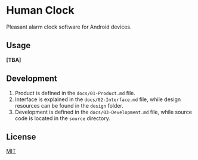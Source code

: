 # Human Clock

Pleasant alarm clock software for Android devices.


## Usage

**[TBA]**


## Development

1. Product is defined in the `docs/01-Product.md` file.
2. Interface is explained in the `docs/02-Interface.md` file, while design resources can be found in the `design` folder.
4. Development is defined in the `docs/03-Development.md` file, while source code is located in the `source` directory.


## License

[MIT](http://opensource.org/licenses/MIT)